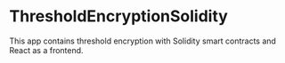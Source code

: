 # ThresholdEncryptionSolidity
This app contains threshold encryption with Solidity smart contracts and React as a frontend.
